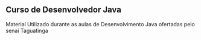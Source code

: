 ##  Curso de Desenvolvedor Java

Material Utilizado durante as aulas de Desenvolvimento Java ofertadas pelo 
senai Taguatinga
